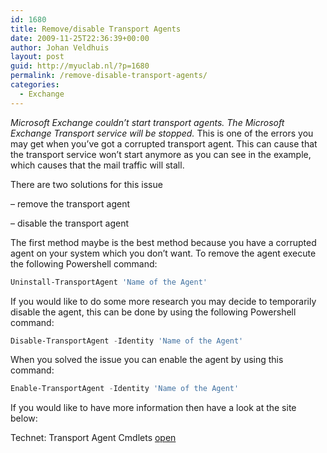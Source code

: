 ```yaml
---
id: 1680
title: Remove/disable Transport Agents
date: 2009-11-25T22:36:39+00:00
author: Johan Veldhuis
layout: post
guid: http://myuclab.nl/?p=1680
permalink: /remove-disable-transport-agents/
categories:
  - Exchange
---
```

_Microsoft Exchange couldn&#8217;t start transport agents. The Microsoft Exchange Transport service will be stopped._ This is one of the errors you may get when you&#8217;ve got a corrupted transport agent. This can cause that the transport service won&#8217;t start anymore as you can see in the example, which causes that the mail traffic will stall.

There are two solutions for this issue

&#8211; remove the transport agent
  
&#8211; disable the transport agent

The first method maybe is the best method because you have a corrupted agent on your system which you don&#8217;t want. To remove the agent execute the following Powershell command:

```PowerShell
Uninstall-TransportAgent 'Name of the Agent'
```

If you would like to do some more research you may decide to temporarily disable the agent, this can be done by using the following Powershell command:

```PowerShell
Disable-TransportAgent -Identity 'Name of the Agent'
```

When you solved the issue you can enable the agent by using this command:

```PowerShell
Enable-TransportAgent -Identity 'Name of the Agent'
```

If you would like to have more information then have a look at the site below:

Technet: Transport Agent Cmdlets <a href="http://technet.microsoft.com/en-us/library/aa998620.aspx" target="_blank">open</a>